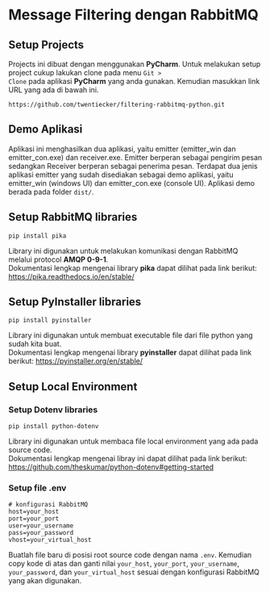 # Message Filtering dengan RabbitMQ

## Setup Projects

Projects ini dibuat dengan menggunakan <b>PyCharm</b>. Untuk melakukan setup project cukup lakukan clone pada
menu <code>Git > Clone</code> pada aplikasi <b>PyCharm</b> yang anda gunakan. Kemudian masukkan link URL yang ada di
bawah ini.

```
https://github.com/twentiecker/filtering-rabbitmq-python.git
```

## Demo Aplikasi

Aplikasi ini menghasilkan dua aplikasi, yaitu emitter (emitter_win dan emitter_con.exe) dan receiver.exe. Emitter berperan sebagai pengirim pesan
sedangkan Receiver berperan sebagai penerima pesan. Terdapat dua jenis aplikasi emitter yang sudah disediakan sebagai demo aplikasi, yaitu emitter_win (windows UI) dan emitter_con.exe (console UI). Aplikasi demo berada pada folder <code>dist/</code>.

## Setup RabbitMQ libraries

```
pip install pika
```

Library ini digunakan untuk melakukan komunikasi dengan RabbitMQ melalui protocol <b>AMQP 0-9-1</b>. <br/>
Dokumentasi lengkap mengenai library <b>pika</b> dapat dilihat pada link berikut: https://pika.readthedocs.io/en/stable/

## Setup PyInstaller libraries

```
pip install pyinstaller
```

Library ini digunakan untuk membuat executable file dari file python yang sudah kita buat. <br/>
Dokumentasi lengkap mengenai library <b>pyinstaller</b> dapat dilihat pada link
berikut: https://pyinstaller.org/en/stable/

## Setup Local Environment
### Setup Dotenv libraries
```
pip install python-dotenv
```
Library ini digunakan untuk membaca file local environment yang ada pada source code. <br/>
Dokumentasi lengkap mengenai libray ini dapat dilihat pada link berikut: https://github.com/theskumar/python-dotenv#getting-started

### Setup file .env

```
# konfigurasi RabbitMQ
host=your_host
port=your_port
user=your_username
pass=your_password
vhost=your_virtual_host
```

Buatlah file baru di posisi root source code dengan nama <code>.env</code>. Kemudian copy kode di atas dan ganti nilai <code>your_host</code>, <code>your_port</code>, <code>your_username</code>, <code>your_password</code>, dan <code>your_virtual_host</code> sesuai dengan konfigurasi RabbitMQ yang akan digunakan.